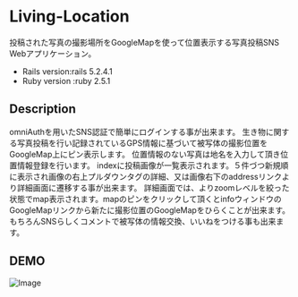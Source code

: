 # Living-Location

投稿された写真の撮影場所をGoogleMapを使って位置表示する写真投稿SNS Webアプリケーション。

* Rails version:rails 5.2.4.1
* Ruby version
:ruby 2.5.1

## Description

omniAuthを用いたSNS認証で簡単にログインする事が出来ます。
生き物に関する写真投稿を行い記録されているGPS情報に基づいて被写体の撮影位置をGoogleMap上にピン表示します。
位置情報のない写真は地名を入力して頂き位置情報登録を行います。
indexに投稿画像が一覧表示されます。５件づつ新規順に表示され画像の右上プルダウンタグの詳細、又は画像右下のaddressリンクより詳細画面に遷移する事が出来ます。
詳細画面では、よりzoomレベルを絞った状態でmap表示されます。mapのピンをクリックして頂くとinfoウィンドウのGoogleMapリンクから新たに撮影位置のGoogleMapをひらくことが出来ます。
もちろんSNSらしくコメントで被写体の情報交換、いいねをつける事も出来ます。

## DEMO

![Image](/assets/images/testtest.gif)